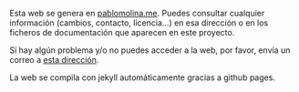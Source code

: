 Esta web se genera en [pablomolina.me](http://www.pablomolina.me). Puedes
consultar cualquier información (cambios, contacto, licencia...) en esa
dirección o en los ficheros de documentación que aparecen en este proyecto.

Si hay algún problema y/o no puedes acceder a la web, por favor, envía un correo
a [esta dirección](mailto:webissue@pablomolina.me).

La web se compila con jekyll automáticamente gracias a github pages.

